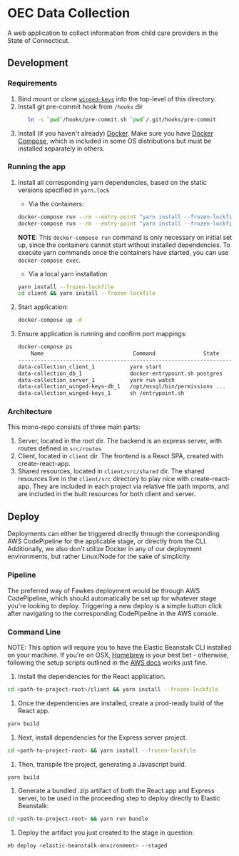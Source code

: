 # OEC Data Collection

A web application to collect information from child care providers in the State of Connecticut.

## Development

### Requirements
1. Bind mount or clone [`winged-keys`](https://github.com/ctoec/winged-keys) into the top-level of this directory.
1. Install git pre-commit hook from `/hooks` dir
    ```sh
       ln -s `pwd`/hooks/pre-commit.sh `pwd`/.git/hooks/pre-commit
    ```
1. Install (if you haven't already) [Docker](https://hub.docker.com/search?q=&type=edition&offering=community). Make sure you have [Docker Compose](https://docs.docker.com/compose/install/), which is included in some OS distributions but must be installed separately in others.

### Running the app
1. Install all corresponding yarn dependencies, based on the static versions specified in `yarn.lock`


    - Via the containers:
    ```sh
    docker-compose run --rm --entry-point "yarn install --frozen-lockfile" client
    docker-compose run --rm --entry-point "yarn install --frozen-lockfile" server
    ```
    **NOTE**: This `docker-compose run` command is only necessary on initial set up, since the containers cannot start without installed dependencies. To execute yarn commands once the containers have started, you can use `docker-compose exec`.


    - Via a local yarn installation
    ```sh
    yarn install --frozen-lockfile
    cd client && yarn install --frozen-lockfile
    ```
1. Start application:
    ```sh
    docker-compose up -d
    ```
1. Ensure application is running and confirm port mappings:
    ```sh
    docker-compose ps
        Name                            Command               State           Ports                
    --------------------------------------------------------------------------------------------------       
    data-collection_client_1           yarn start                       Up      0.0.0.0:5000->3000/tcp       
    data-collection_db_1               docker-entrypoint.sh postgres    Up      5432/tcp   
    data-collection_server_1           yarn run watch                   Up      0.0.0.0:5001->3000/tcp       
    data-collection_winged-keys-db_1   /opt/mssql/bin/permissions ...   Up      1433/tcp                     
    data-collection_winged-keys_1      sh /entrypoint.sh                Up      0.0.0.0:5050->5050/tcp       

    ```

### Architecture
This mono-repo consists of three main parts:
1. Server, located in the root dir. The backend is an express server, with routes defined in `src/routes`
1. Client, located in `client` dir. The frontend is a React SPA, created with create-react-app.
1. Shared resources, located in `client/src/shared` dir. The shared resources live in the `client/src` directory to play nice with create-react-app. They are included in each project via relative file path imports, and are included in the built resources for both client and server.

## Deploy

Deployments can either be triggered directly through the corresponding AWS CodePipeline for the applicable stage, or directly from the CLI.  Additionally, we also don't utilize Docker in any of our deployment environments, but rather Linux/Node for the sake of simplicity.

### Pipeline
The preferred way of Fawkes deployment would be through AWS CodePipeline, which should automatically be set up for whatever stage you're looking to deploy.  Triggering a new deploy is a simple button click after navigating to the corresponding CodePipeline in the AWS console.

### Command Line
NOTE: This option will require you to have the Elastic Beanstalk CLI installed on your machine.  If you're on OSX, [Homebrew](https://formulae.brew.sh/formula/aws-elasticbeanstalk) is your best bet - otherwise, following the setup scripts outlined in the [AWS docs](https://docs.aws.amazon.com/elasticbeanstalk/latest/dg/eb-cli3-install.html) works just fine.

1. Install the dependencies for the React application.
```bash
cd <path-to-project-root>/client && yarn install --frozen-lockfile
```
1. Once the dependencies are installed, create a prod-ready build of the React app.
```bash
yarn build
```
1. Next, install dependencies for the Express server project.
```bash
cd <path-to-project-root> && yarn install --frozen-lockfile
```
1. Then, transpile the project, generating a Javascript build.
```bash
yarn build
```
1. Generate a bundled .zip artifact of both the React app and Express server, to be used in the proceeding step to deploy directly to Elastic Beanstalk:
```bash
cd <path-to-project-root> && yarn run bundle
```
1. Deploy the artifact you just created to the stage in question:
```bash
eb deploy <elastic-beanstalk-environment> --staged
```
